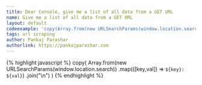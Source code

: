 ```yaml
---
title: Dear Console, give me a list of all data from a GET URL
name: Give me a list of all data from a GET URL
layout: default
codeexample: 'copy(Array.from(new URLSearchParams(window.location.search)).map(([key,val]) => `${key}: ${val}`).join(±\n±)'
tags: url scraping
author: Pankaj Parashar
authorlink: https://pankajparashar.com
---
```


{% highlight javascript %}
copy(
  Array.from(new URLSearchParams(window.location.search))
       .map(([key,val]) => `${key}: ${val}`)
       .join("\n")
)
{% endhighlight %}
